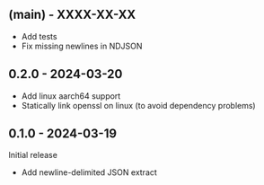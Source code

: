 ## (main) - XXXX-XX-XX

- Add tests
- Fix missing newlines in NDJSON

## 0.2.0 - 2024-03-20

- Add linux aarch64 support
- Statically link openssl on linux (to avoid dependency problems)

## 0.1.0 - 2024-03-19

Initial release

- Add newline-delimited JSON extract
